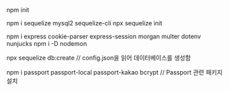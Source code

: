 npm init

npm i sequelize mysql2 sequelize-cli
npx sequelize init

npm i express cookie-parser express-session morgan multer dotenv nunjucks
npm i -D nodemon

npx sequelize db:create // config.json을 읽어 데이터베이스를 생성함

npm i passport passport-local passport-kakao bcrypt // Passport 관련 패키지 설치